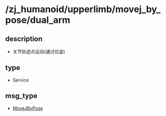 # /zj_humanoid/upperlimb/movej_by_pose/dual_arm

## description
- 关节轨迹点运动(通过位姿)

## type
- Service

## msg_type
- [MoveJByPose](../../../../../zj_humanoid_types.md#MoveJByPose)

